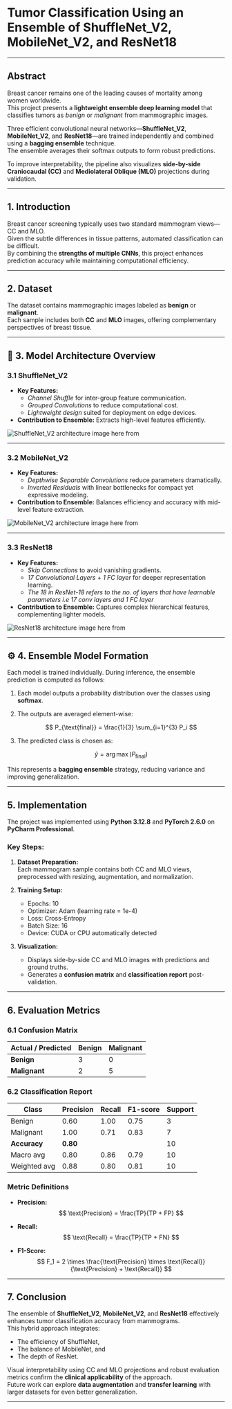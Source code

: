 
# Tumor Classification Using an Ensemble of ShuffleNet_V2, MobileNet_V2, and ResNet18

---

##  Abstract

Breast cancer remains one of the leading causes of mortality among women worldwide.  
This project presents a **lightweight ensemble deep learning model** that classifies tumors as *benign* or *malignant* from mammographic images.  

Three efficient convolutional neural networks—**ShuffleNet_V2**, **MobileNet_V2**, and **ResNet18**—are trained independently and combined using a **bagging ensemble** technique.  
The ensemble averages their softmax outputs to form robust predictions.  

To improve interpretability, the pipeline also visualizes **side-by-side Craniocaudal (CC)** and **Mediolateral Oblique (MLO)** projections during validation.  

---

##  1. Introduction

Breast cancer screening typically uses two standard mammogram views—CC and MLO.  
Given the subtle differences in tissue patterns, automated classification can be difficult.  
By combining the **strengths of multiple CNNs**, this project enhances prediction accuracy while maintaining computational efficiency.

---

##  2. Dataset

The dataset contains mammographic images labeled as **benign** or **malignant**.  
Each sample includes both **CC** and **MLO** images, offering complementary perspectives of breast tissue.  

---

## 🧩 3. Model Architecture Overview

### 3.1 ShuffleNet_V2
- **Key Features:**
  - *Channel Shuffle* for inter-group feature communication.  
  - *Grouped Convolutions* to reduce computational cost.  
  - *Lightweight design* suited for deployment on edge devices.  
- **Contribution to Ensemble:** Extracts high-level features efficiently.  

![ShuffleNet_V2 architecture image here from](/images/shufflenet_v2.png)

---

### 3.2 MobileNet_V2
- **Key Features:**
  - *Depthwise Separable Convolutions* reduce parameters dramatically.  
  - *Inverted Residuals* with linear bottlenecks for compact yet expressive modeling.  
- **Contribution to Ensemble:** Balances efficiency and accuracy with mid-level feature extraction.  

![MobileNet_V2 architecture image here from](/images/mobilenet_v2.png)

---

### 3.3 ResNet18
- **Key Features:**
  - *Skip Connections* to avoid vanishing gradients.  
  - *17 Convolutional Layers + 1 FC layer* for deeper representation learning.
  - *The 18 in ResNet-18 refers to the no. of layers that have learnable parameters i.e 17 conv layers and 1 FC layer*  
- **Contribution to Ensemble:** Captures complex hierarchical features, complementing lighter models.  

![ResNet18 architecture image here from](/images/resnet18.png)

---

## ⚙️ 4. Ensemble Model Formation

Each model is trained individually. During inference, the ensemble prediction is computed as follows:

1. Each model outputs a probability distribution over the classes using **softmax**.  
2. The outputs are averaged element-wise:  

   $$
   P_{\text{final}} = \frac{1}{3} \sum_{i=1}^{3} P_i
   $$

3. The predicted class is chosen as:

   $$
   \hat{y} = \arg\max (P_{\text{final}})
   $$

This represents a **bagging ensemble** strategy, reducing variance and improving generalization.

---

##  5. Implementation

The project was implemented using **Python 3.12.8** and **PyTorch 2.6.0** on **PyCharm Professional**.

### Key Steps:
1. **Dataset Preparation:**  
   Each mammogram sample contains both CC and MLO views, preprocessed with resizing, augmentation, and normalization.

2. **Training Setup:**  
   - Epochs: 10  
   - Optimizer: Adam (learning rate = 1e-4)  
   - Loss: Cross-Entropy  
   - Batch Size: 16  
   - Device: CUDA or CPU automatically detected  

3. **Visualization:**  
   - Displays side-by-side CC and MLO images with predictions and ground truths.  
   - Generates a **confusion matrix** and **classification report** post-validation.

---

##  6. Evaluation Metrics

### 6.1 Confusion Matrix

| Actual / Predicted | Benign | Malignant |
|--------------------|---------|------------|
| **Benign**         | 3       | 0          |
| **Malignant**      | 2       | 5          |

### 6.2 Classification Report

| Class      | Precision | Recall | F1-score | Support |
|-------------|-----------|---------|-----------|----------|
| Benign      | 0.60      | 1.00    | 0.75      | 3        |
| Malignant   | 1.00      | 0.71    | 0.83      | 7        |
| **Accuracy**| **0.80**  |         |           | 10       |
| Macro avg   | 0.80      | 0.86    | 0.79      | 10       |
| Weighted avg| 0.88      | 0.80    | 0.81      | 10       |

### Metric Definitions

- **Precision:**  
  $$
  \text{Precision} = \frac{TP}{TP + FP}
  $$

- **Recall:**  
  $$
  \text{Recall} = \frac{TP}{TP + FN}
  $$

- **F1-Score:**  
  $$
  F_1 = 2 \times \frac{\text{Precision} \times \text{Recall}}{\text{Precision} + \text{Recall}}
  $$

---

##  7. Conclusion

The ensemble of **ShuffleNet_V2**, **MobileNet_V2**, and **ResNet18** effectively enhances tumor classification accuracy from mammograms.  
This hybrid approach integrates:
- The efficiency of ShuffleNet,  
- The balance of MobileNet, and  
- The depth of ResNet.  

Visual interpretability using CC and MLO projections and robust evaluation metrics confirm the **clinical applicability** of the approach.  
Future work can explore **data augmentation** and **transfer learning** with larger datasets for even better generalization.

---


